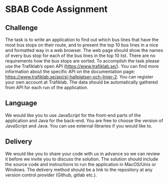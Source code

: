 # SBAB Code Assignment
## Challenge
The task is to write an application to find out which bus lines that have the most bus stops on their route, and to present the top 10 bus lines in a nice and formatted way in a web browser.
The web page should show the names of every bus stop for each of the bus lines in the top 10 list.
There are no requirements how the bus stops are sorted.
To accomplish the task please use the Trafiklab’s open API (https://www.trafiklab.se/). You can find more information about the specific API on the documentation page: https://www.trafiklab.se/api/sl-hallplatser-och-linjer-2.
You can register your own account at Trafiklab.
The data should be automatically gathered from API for each run of the application.
## Language 
We would like you to use JavaScript for the front-end parts of the application and Java for the back-end.
You are free to choose the version of JavaScript and Java. 
You can use external libraries if you would like to.
## Delivery 
We would like you to share your code with us in advance so we can review it before we invite you to discuss the solution. 
The solution should include the source code and instructions to run the application in MacOS/Unix or Windows. The delivery method should be a link to the repository at any version control provider (Github, gitlab etc.).
